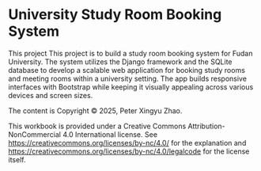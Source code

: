 # University Study Room Booking System

This project This project is to build a study room booking system for Fudan University. The system utilizes the Django framework and the SQLite database to develop a scalable web application for booking study rooms and meeting rooms within a university setting. The app builds responsive interfaces with Bootstrap while keeping it visually appealing across various devices and screen sizes.

The content is Copyright &copy; 2025, Peter Xingyu Zhao.

This workbook is provided under a Creative Commons Attribution-NonCommercial 4.0 International license. See https://creativecommons.org/licenses/by-nc/4.0/ for the explanation and https://creativecommons.org/licenses/by-nc/4.0/legalcode for the license itself.
